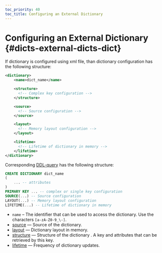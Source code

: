 ```yaml
---
toc_priority: 40
toc_title: Configuring an External Dictionary
---
```


# Configuring an External Dictionary {#dicts-external-dicts-dict}

If dictionary is configured using xml file, than dictionary configuration has the following structure:

``` xml
<dictionary>
    <name>dict_name</name>

    <structure>
      <!-- Complex key configuration -->
    </structure>

    <source>
      <!-- Source configuration -->
    </source>

    <layout>
      <!-- Memory layout configuration -->
    </layout>

    <lifetime>
      <!-- Lifetime of dictionary in memory -->
    </lifetime>
</dictionary>
```

Corresponding [DDL-query](../../../sql-reference/statements/create/dictionary.md) has the following structure:

``` sql
CREATE DICTIONARY dict_name
(
    ... -- attributes
)
PRIMARY KEY ... -- complex or single key configuration
SOURCE(...) -- Source configuration
LAYOUT(...) -- Memory layout configuration
LIFETIME(...) -- Lifetime of dictionary in memory
```

-   `name` – The identifier that can be used to access the dictionary. Use the characters `[a-zA-Z0-9_\-]`.
-   [source](../../../sql-reference/dictionaries/external-dictionaries/external-dicts-dict-sources.md) — Source of the dictionary.
-   [layout](../../../sql-reference/dictionaries/external-dictionaries/external-dicts-dict-layout.md) — Dictionary layout in memory.
-   [structure](../../../sql-reference/dictionaries/external-dictionaries/external-dicts-dict-structure.md) — Structure of the dictionary . A key and attributes that can be retrieved by this key.
-   [lifetime](../../../sql-reference/dictionaries/external-dictionaries/external-dicts-dict-lifetime.md) — Frequency of dictionary updates.


